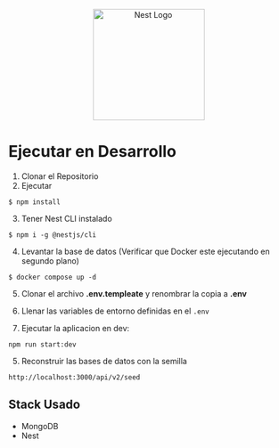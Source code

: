 <p align="center">
  <a href="http://nestjs.com/" target="blank"><img src="https://nestjs.com/img/logo-small.svg" width="200" alt="Nest Logo" /></a>
</p>

# Ejecutar en Desarrollo

1. Clonar el Repositorio
2. Ejecutar

```
$ npm install
```

3. Tener Nest CLI instalado

```
$ npm i -g @nestjs/cli
```

4. Levantar la base de datos (Verificar que Docker este ejecutando en segundo plano)

```
$ docker compose up -d
```

5. Clonar el archivo **.env.templeate** y renombrar la copia a **.env**

6. Llenar las variables de entorno definidas en el `.env`

7. Ejecutar la aplicacion en dev:

```
npm run start:dev
```

5. Reconstruir las bases de datos con la semilla

```
http://localhost:3000/api/v2/seed
```

## Stack Usado

- MongoDB
- Nest
